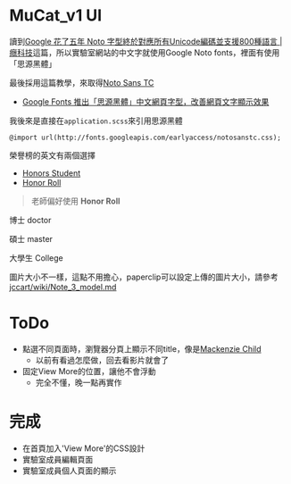 # MuCat_v1 UI

讀到[Google 花了五年 Noto 字型終於對應所有Unicode編碼並支援800種語言 | 癮科技](https://www.cool3c.com/article/112452)這篇，所以實驗室網站的中文字就使用Google Noto fonts，裡面有使用「思源黑體」

最後採用這篇教學，來取得[Noto Sans TC](https://fonts.google.com/earlyaccess#Noto+Sans+TC)
- [Google Fonts 推出「思源黑體」中文網頁字型，改善網頁文字顯示效果](https://free.com.tw/google-fonts-noto-sans-cjk-webfont/)

我後來是直接在`application.scss`來引用思源黑體
```
@import url(http://fonts.googleapis.com/earlyaccess/notosanstc.css);
```

榮譽榜的英文有兩個選擇
- [Honors Student](https://en.wikipedia.org/wiki/Honors_student)
- [Honor Roll](http://dictionary.cambridge.org/zht/%E8%A9%9E%E5%85%B8/%E8%8B%B1%E8%AA%9E/honor-roll)

> 老師偏好使用 **Honor Roll**


博士 doctor

碩士 master

大學生 College

圖片大小不一樣，這點不用擔心，paperclip可以設定上傳的圖片大小，請參考[jccart/wiki/Note_3_model.md](https://github.com/NickWarm/jccart/blob/master/wiki/Note_3_model.md)

# ToDo
- 點選不同頁面時，瀏覽器分頁上顯示不同title，像是[Mackenzie Child ](https://mackenziechild.me/)
  - 以前有看過怎麼做，回去看影片就會了
- 固定View More的位置，讓他不會浮動
  - 完全不懂，晚一點再實作

# 完成
- 在首頁加入'View More'的CSS設計
- 實驗室成員編輯頁面
- 實驗室成員個人頁面的顯示
